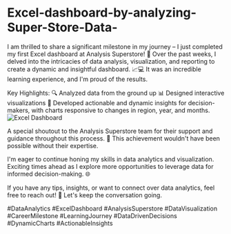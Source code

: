 # Excel-dashboard-by-analyzing-Super-Store-Data-
I am thrilled to share a significant milestone in my journey – I just completed my first Excel dashboard at Analysis Superstore! 🎉
Over the past weeks, I delved into the intricacies of data analysis, visualization, and reporting to create a dynamic and insightful dashboard. 📈💻 It was an incredible learning experience, and I'm proud of the results.

Key Highlights:
🔍 Analyzed data from the ground up
📊 Designed interactive visualizations
🚀 Developed actionable and dynamic insights for decision-makers, with charts responsive to changes in region, year, and months.
![Excel Dashboard](https://github.com/joydhon/Excel-dashboard-by-analyzing-Super-Store-Data-/assets/42841069/19274714-4d96-49bc-ba06-1538a05fa342)

A special shoutout to the Analysis Superstore team for their support and guidance throughout this process. 🙌 This achievement wouldn't have been possible without their expertise.

I'm eager to continue honing my skills in data analytics and visualization. Exciting times ahead as I explore more opportunities to leverage data for informed decision-making. 🌐

If you have any tips, insights, or want to connect over data analytics, feel free to reach out! 🤝 Let's keep the conversation going.

#DataAnalytics #ExcelDashboard #AnalysisSuperstore #DataVisualization #CareerMilestone #LearningJourney #DataDrivenDecisions #DynamicCharts #ActionableInsights
